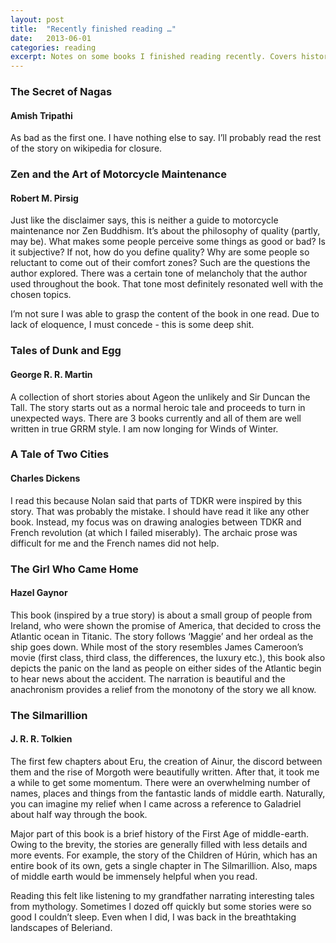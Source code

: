 ```yaml
---
layout: post
title:  "Recently finished reading …"
date:   2013-06-01
categories: reading
excerpt: Notes on some books I finished reading recently. Covers history, philosphy, classics and some nonsense.
---
```


### The Secret of Nagas
#### Amish Tripathi 

As bad as the first one. I have nothing else to say. I’ll probably read the rest of the story on wikipedia for closure.

### Zen and the Art of Motorcycle Maintenance
#### Robert M. Pirsig 

Just like the disclaimer says, this is neither a guide to motorcycle maintenance nor Zen Buddhism. It’s about the philosophy of quality (partly, may be). What makes some people perceive some things as good or bad? Is it subjective? If not, how do you define quality? Why are some people so reluctant to come out of their comfort zones? Such are the questions the author explored. There was a certain tone of melancholy that the author used throughout the book. That tone most definitely resonated well with the chosen topics.

I’m not sure I was able to grasp the content of the book in one read. Due to lack of eloquence, I must concede - this is some deep shit.

### Tales of Dunk and Egg
#### George R. R. Martin 

A collection of short stories about Ageon the unlikely and Sir Duncan the Tall. The story starts out as a normal heroic tale and proceeds to turn in unexpected ways. There are 3 books currently and all of them are well written in true GRRM style. I am now longing for Winds of Winter.

### A Tale of Two Cities
#### Charles Dickens

I read this because Nolan said that parts of TDKR were inspired by this story. That was probably the mistake. I should have read it like any other book. Instead, my focus was on drawing analogies between TDKR and French revolution (at which I failed miserably). The archaic prose was difficult for me and the French names did not help.

### The Girl Who Came Home
#### Hazel Gaynor

This book (inspired by a true story) is about a small group of people from Ireland, who were shown the promise of America, that decided to cross the Atlantic ocean in Titanic. The story follows ‘Maggie’ and her ordeal as the ship goes down. While most of the story resembles James Cameroon’s movie (first class, third class, the differences, the luxury etc.), this book also depicts the panic on the land as people on either sides of the Atlantic begin to hear news about the accident. The narration is beautiful and the anachronism provides a relief from the monotony of the story we all know.

### The Silmarillion
#### J. R. R. Tolkien

The first few chapters about Eru, the creation of Ainur, the discord between them and the rise of Morgoth were beautifully written. After that, it took me a while to get some momentum. There were an overwhelming number of names, places and things from the fantastic lands of middle earth.  Naturally, you can imagine my relief when I came across a reference to Galadriel about half way through the book.

Major part of this book is a brief history of the First Age of middle-earth. Owing to the brevity, the stories are generally filled with less details and more events. For example, the story of the Children of Húrin, which has an entire book of its own, gets a single chapter in The Silmarillion. Also, maps of middle earth would be immensely helpful when you read.  

Reading this felt like listening to my grandfather narrating interesting tales from mythology.  Sometimes I dozed off quickly but some stories were so good I couldn’t sleep. Even when I did, I was back in the breathtaking landscapes of Beleriand.

